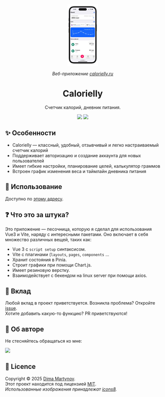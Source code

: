 





<!-- <p align="center">
  <img alt="" src="./public/logo.png">
</p> -->

 <p href="https://calorielly.ru/" align="center">
  <img height="200"  src="./mockups/iphone.png">
</p> 

<p align="center">
  <i>Веб-приложение <a href="https://calorielly.ru">calorielly.ru</a> </i>
</p>

<h1 align="center">Calorielly</h1>

<p align="center">Счетчик калорий, дневник питания.</p>

<p align="center">
  <a>
    <img src="https://img.shields.io/github/package-json/dependency-version/prazdevs/potato-timer/vue?color=41B883&logo=vue.js">
  </a>
  <a href="https://github.com/prazdevs/potato-timer/blob/main/LICENSE">
    <img src="https://img.shields.io/github/license/prazdevs/potato-timer?style=flat" />
  </a>
</p>

## ✨ Особенности

 - Calorielly — классный, удобный, отзывчивый и легко настраиваемый счетчик калорий
 - Поддерживает авторизацию и создание аккаунта для новых пользователей
 - Имеет гибкие настройки, планирование целей, калькулятор граммов
 - Встроен график изменения веса и таймлайн дневника питания

## 🚀 Использование

Доступно по [этому адресу](https://calorielly.ru).

## ❓ Что это за штука?

Это приложение — песочница, которую я сделал для использования Vue3 и Vite, наряду с интересными пакетами. Оно включает в себя множество различных вещей, таких как:
- Vue 3 c `script setup` синтаксисом.
- Vite с плагинами (`layouts`, `pages`, `components` ...
- Хранит состояния в Pinia.
- Строит графики при помощи Chart.js.
- Имеет резиновую верстку.
- Взаимодействует с бекендом на linux server при помощи axios.

## 🤝 Вклад

Любой вклад в проект приветствуется.
Возникла проблема? Откройте [issue](https://github.com/Dexone/Calorielly/issues/new/choose).  
Хотите добавить какую-то функцию? PR приветствуются!


## 👤 Об авторе

Не стесняйтесь обращаться ко мне:

<a href="https://t.me/mrtynnvv"><img src="https://img.shields.io/badge/Telegram-2CA5E0?logo=telegram&logoColor=white" /></a>

<!-- ## 📸 Скриншоты

 <p align="center">
<a href="https://calorielly.ru/">
  <img height="300"  src="./mockups/iphone.png"/>
  </a> 

   <a  href="https://calorielly.ru">
  <img height="300"  src="./mockups/mac.png"/>
  </a> 
</p> -->

 ## 📝 Licence

Copyright © 2025 [Dima Martynov](https://github.com/dexone).<br />
Этот проект находится под лицензией [MIT](https://github.com/Dexone/Calorielly/blob/main/LICENSE).<br />
_Использованные изображения принадлежат [icons8](https://icons8.ru/)._ 
